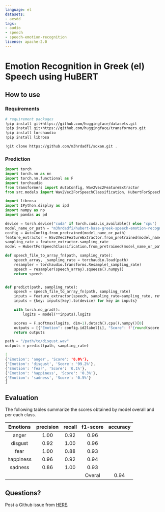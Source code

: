 ```yaml
---
language: el
datasets:
- aesdd
tags:
- audio
- speech
- speech-emotion-recognition
license: apache-2.0
---
```


# Emotion Recognition in Greek (el) Speech using HuBERT


## How to use

### Requirements

```bash
# requirement packages
!pip install git+https://github.com/huggingface/datasets.git
!pip install git+https://github.com/huggingface/transformers.git
!pip install torchaudio
!pip install librosa
```

```bash
!git clone https://github.com/m3hrdadfi/soxan.git .
```

### Prediction

```python
import torch
import torch.nn as nn
import torch.nn.functional as F
import torchaudio
from transformers import AutoConfig, Wav2Vec2FeatureExtractor
from src.models import Wav2Vec2ForSpeechClassification, HubertForSpeechClassification

import librosa
import IPython.display as ipd
import numpy as np
import pandas as pd
```

```python
device = torch.device("cuda" if torch.cuda.is_available() else "cpu")
model_name_or_path = "m3hrdadfi/hubert-base-greek-speech-emotion-recognition"
config = AutoConfig.from_pretrained(model_name_or_path)
feature_extractor = Wav2Vec2FeatureExtractor.from_pretrained(model_name_or_path)
sampling_rate = feature_extractor.sampling_rate
model = HubertForSpeechClassification.from_pretrained(model_name_or_path).to(device)
```

```python
def speech_file_to_array_fn(path, sampling_rate):
    speech_array, _sampling_rate = torchaudio.load(path)
    resampler = torchaudio.transforms.Resample(_sampling_rate)
    speech = resampler(speech_array).squeeze().numpy()
    return speech


def predict(path, sampling_rate):
    speech = speech_file_to_array_fn(path, sampling_rate)
    inputs = feature_extractor(speech, sampling_rate=sampling_rate, return_tensors="pt", padding=True)
    inputs = {key: inputs[key].to(device) for key in inputs}

    with torch.no_grad():
        logits = model(**inputs).logits

    scores = F.softmax(logits, dim=1).detach().cpu().numpy()[0]
    outputs = [{"Emotion": config.id2label[i], "Score": f"{round(score * 100, 3):.1f}%"} for i, score in enumerate(scores)]
    return outputs
```

```python
path = "/path/to/disgust.wav"
outputs = predict(path, sampling_rate)
```

```bash
[
{'Emotion': 'anger', 'Score': '0.0%'},
{'Emotion': 'disgust', 'Score': '99.2%'},
{'Emotion': 'fear', 'Score': '0.1%'},
{'Emotion': 'happiness', 'Score': '0.3%'},
{'Emotion': 'sadness', 'Score': '0.5%'}
]
```


## Evaluation
The following tables summarize the scores obtained by model overall and per each class.


|  Emotions | precision | recall | f1-score | accuracy |
|:---------:|:---------:|:------:|:--------:|:--------:|
|   anger   |    1.00   |  0.92  |   0.96   |          |
|  disgust  |    0.92   |  1.00  |   0.96   |          |
|    fear   |    1.00   |  0.88  |   0.93   |          |
| happiness |    0.96   |  0.92  |   0.94   |          |
|  sadness  |    0.86   |  1.00  |   0.93   |          |
|           |           |        |  Overal  |   0.94   |


## Questions?
Post a Github issue from [HERE](https://github.com/m3hrdadfi/soxan/issues).